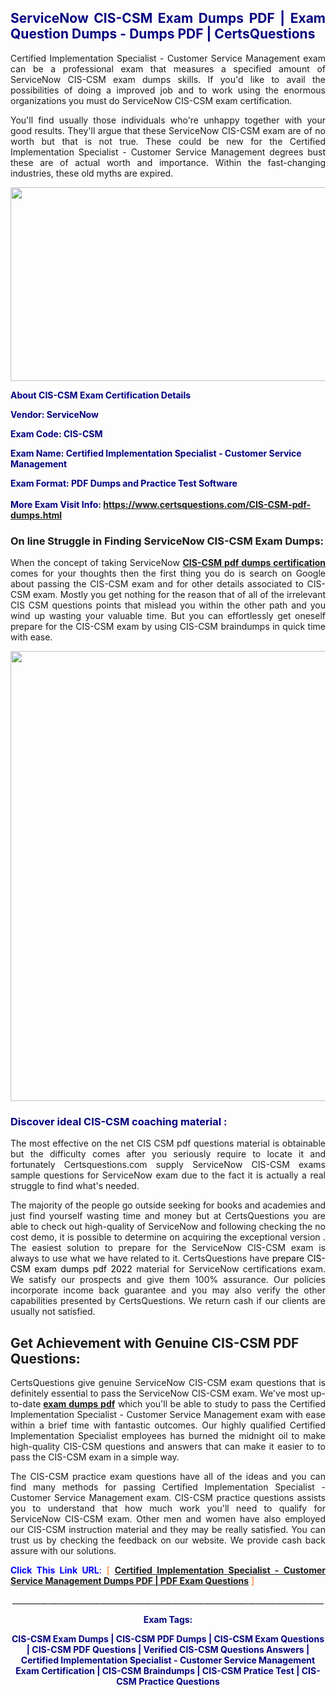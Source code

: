 <h2 style="text-align: justify;"><span style="color: #000080;">ServiceNow CIS-CSM Exam Dumps PDF | Exam Question Dumps - Dumps PDF | CertsQuestions</span></h2>
<p style="text-align: justify;">Certified Implementation Specialist - Customer Service Management exam can be a professional exam that measures a specified amount of ServiceNow  CIS-CSM exam dumps skills. If you'd like to avail the possibilities of doing a improved job and to work using the enormous organizations you must do ServiceNow CIS-CSM exam certification.</p>
<p style="text-align: justify;">You'll find usually those individuals who're unhappy together with your good results. They'll argue that these ServiceNow  CIS-CSM exam are of no worth but that is not true. These could be new for the Certified Implementation Specialist - Customer Service Management degrees bust these are of actual worth and importance. Within the fast-changing industries, these old myths are expired.</p>
<p><img style="display: block; margin-left: auto; margin-right: auto;" src="https://i.imgur.com/eaP4ae9.png" width="840" height="310" /></p>
<p><span style="color: #000080;"><strong>About CIS-CSM Exam Certification Details</strong></span></p>
<p><span style="color: #000080;"><strong>Vendor: ServiceNow<br /></strong></span></p>
<p><span style="color: #000080;"><strong>Exam Code: CIS-CSM</strong></span></p>
<p><span style="color: #000080;"><strong>Exam Name: Certified Implementation Specialist - Customer Service Management</strong></span></p>
<p><span style="color: #000080;"><strong>Exam Format: PDF Dumps and Practice Test Software<br /><br />More Exam Visit Info: <span style="color: #ff6600;"><a href="https://www.certsquestions.com/CIS-CSM-pdf-dumps.html">https://www.certsquestions.com/CIS-CSM-pdf-dumps.html</a></span></strong></span></p>
<h3>On line Struggle in Finding ServiceNow CIS-CSM Exam Dumps:</h3>
<p style="text-align: justify;">When the concept of taking ServiceNow <a href="https://www.certsquestions.com/CIS-CSM-pdf-dumps.html"><strong> CIS-CSM pdf dumps certification</strong></a> comes for your thoughts then the first thing you do is search on Google about passing the CIS-CSM exam and for other details associated to CIS-CSM exam. Mostly you get nothing for the reason that of all of the irrelevant CIS CSM questions points that mislead you within the other path and you wind up wasting your valuable time. But you can effortlessly get oneself prepare for the CIS-CSM exam by using CIS-CSM braindumps in quick time with ease.</p>
<p><a href="https://www.certsquestions.com/CIS-CSM-pdf-dumps.html"><img style="display: block; margin-left: auto; margin-right: auto;" src="https://i.imgur.com/pxhoKQ2.png" width="720" /></a></p>
<h3><span style="color: #000080;">Discover ideal  CIS-CSM coaching material :</span></h3>
<p style="text-align: justify;">The most effective on the net CIS CSM pdf questions material is obtainable but the difficulty comes after you seriously require to locate it and fortunately Certsquestions.com supply ServiceNow CIS-CSM exams sample questions for ServiceNow  exam due to the fact it is actually a real struggle to find what's needed.</p>
<p style="text-align: justify;">The majority of the people go outside seeking for books and academies and just find yourself wasting time and money but at CertsQuestions you are able to check out high-quality of ServiceNow  and following checking the no cost demo, it is possible to determine on acquiring the exceptional version . The easiest solution to prepare for the ServiceNow CIS-CSM exam is always to use what we have related to it. CertsQuestions have <span style="color: #000000;">prepare CIS-CSM exam dumps pdf 2022</span> material for ServiceNow certifications exam. We satisfy our prospects and give them 100% assurance. Our policies incorporate income back guarantee and you may also verify the other capabilities presented by CertsQuestions. We return cash if our clients are usually not satisfied.</p>
<h2>Get Achievement with Genuine CIS-CSM PDF Questions:</h2>
<p style="text-align: justify;">CertsQuestions give genuine ServiceNow CIS-CSM exam questions that is definitely essential to pass the ServiceNow  CIS-CSM exam. We've most up-to-date<strong>&nbsp;<a href="https://www.certsquestions.com/">exam dumps pdf</a></strong>&nbsp;which you'll be able to study to pass the Certified Implementation Specialist - Customer Service Management exam with ease within a brief time with fantastic outcomes. Our highly qualified Certified Implementation Specialist employees has burned the midnight oil to make high-quality CIS-CSM questions and answers that can make it easier to to pass the CIS-CSM exam in a simple way.</p>
<p style="text-align: justify;">The CIS-CSM practice exam questions have all of the ideas and you can find many methods for passing Certified Implementation Specialist - Customer Service Management exam. CIS-CSM practice questions assists you to understand that how much work you'll need to qualify for ServiceNow  CIS-CSM exam. Other men and women have also employed our CIS-CSM instruction material and they may be really satisfied. You can trust us by checking the feedback on our website. We provide cash back assure with our solutions.</p>
<p style="text-align: justify;"><span style="color: #0000ff;"><strong>Click This Link URL</strong>:</span> <span style="color: #ff6600;">[ <strong><a href="https://www.certsquestions.com/certified-implementation-specialist-certification.html">Certified Implementation Specialist - Customer Service Management Dumps PDF | PDF Exam Questions</a></strong> ]</span></p>
<p style="text-align: center;">______________________________________________________________________________</p>
<p style="text-align: center;"><span style="color: #000080;"><strong>Exam Tags:</strong></span></p>
<p style="text-align: center;"><span style="color: #000080;"><strong>CIS-CSM Exam Dumps | CIS-CSM PDF Dumps | CIS-CSM Exam Questions | CIS-CSM PDF Questions | Verified CIS-CSM Questions Answers | Certified Implementation Specialist - Customer Service Management Exam Certification | CIS-CSM Braindumps | CIS-CSM Pratice Test | CIS-CSM Practice Questions</strong></span></p>
